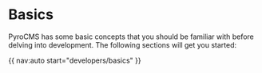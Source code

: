 # Basics

PyroCMS has some basic concepts that you should be familiar with before delving into development. The following sections will get you started:

{{ nav:auto start="developers/basics" }}